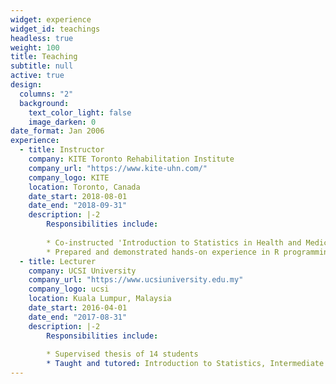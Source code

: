 ```yaml
---
widget: experience
widget_id: teachings
headless: true
weight: 100
title: Teaching
subtitle: null
active: true
design:
  columns: "2"
  background:
    text_color_light: false
    image_darken: 0
date_format: Jan 2006
experience:
  - title: Instructor
    company: KITE Toronto Rehabilitation Institute
    company_url: "https://www.kite-uhn.com/"
    company_logo: KITE
    location: Toronto, Canada
    date_start: 2018-08-01
    date_end: "2018-09-31"
    description: |-2
        Responsibilities include:
        
        * Co-instructed 'Introduction to Statistics in Health and Medical Sciences using R' to postgraduate and postdoctoral fellows
        * Prepared and demonstrated hands-on experience in R programming and resolved issues on-the-spot
  - title: Lecturer
    company: UCSI University
    company_url: "https://www.ucsiuniversity.edu.my"
    company_logo: ucsi
    location: Kuala Lumpur, Malaysia
    date_start: 2016-04-01
    date_end: "2017-08-31"
    description: |-2
        Responsibilities include:
        
        * Supervised thesis of 14 students 
        * Taught and tutored: Introduction to Statistics, Intermediate Econometrics, Research Methods, and Intermediate Macroeconomics
---
```

